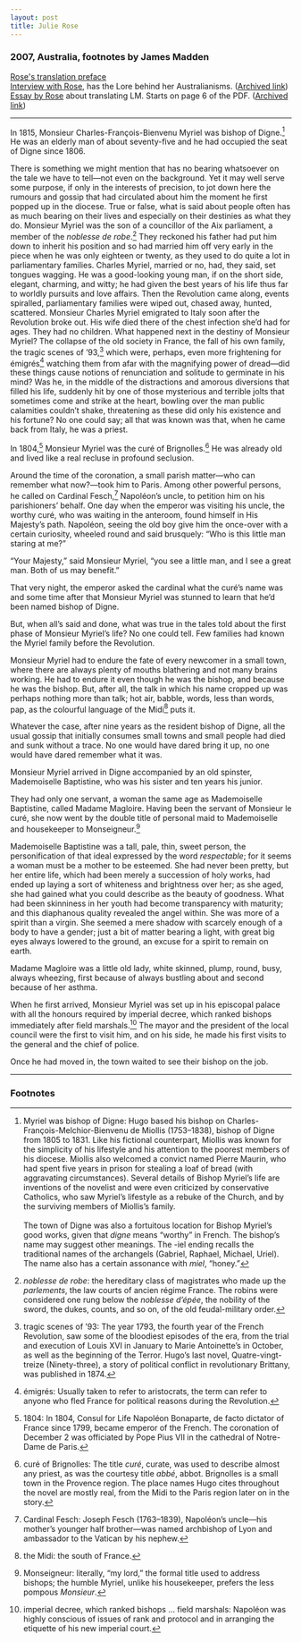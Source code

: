 ```yaml
---
layout: post
title: Julie Rose
---
```

### 2007, Australia, footnotes by James Madden

[Rose's translation preface](/preface/rose)<br/>
[Interview with Rose](https://atthefestival.wordpress.com/2014/05/24/literary-translations-out-of-the-enclave-and-into-the-world/), has the Lore behind her Australianisms. ([Archived link](https://archive.is/FpdA7))<br/>
[Essay by Rose](https://pen.org.au/wp-content/uploads/2023/08/PEN_June_2009_web.pdf) about translating LM. Starts on page 6 of the PDF. ([Archived link](https://archive.is/xMjQx))

---

In 1815, Monsieur Charles-François-Bienvenu Myriel was bishop of Digne.[^1] He was an elderly man of about seventy-five and he had occupied the seat of Digne since 1806.

There is something we might mention that has no bearing whatsoever on the tale we have to tell—not even on the background. Yet it may well serve some purpose, if only in the interests of precision, to jot down here the rumours and gossip that had circulated about him the moment he first popped up in the diocese. True or false, what is said about people often has as much bearing on their lives and especially on their destinies as what they do. Monsieur Myriel was the son of a councillor of the Aix parliament, a member of the _noblesse de robe_.[^2] They reckoned his father had put him down to inherit his position and so had married him off very early in the piece when he was only eighteen or twenty, as they used to do quite a lot in parliamentary families. Charles Myriel, married or no, had, they said, set tongues wagging. He was a good-looking young man, if on the short side, elegant, charming, and witty; he had given the best years of his life thus far to worldly pursuits and love affairs. Then the Revolution came along, events spiralled, parliamentary families were wiped out, chased away, hunted, scattered. Monsieur Charles Myriel emigrated to Italy soon after the Revolution broke out. His wife died there of the chest infection she’d had for ages. They had no children. What happened next in the destiny of Monsieur Myriel? The collapse of the old society in France, the fall of his own family, the tragic scenes of ’93,[^3] which were, perhaps, even more frightening for émigrés[^4] watching them from afar with the magnifying power of dread—did these things cause notions of renunciation and solitude to germinate in his mind? Was he, in the middle of the distractions and amorous diversions that filled his life, suddenly hit by one of those mysterious and terrible jolts that sometimes come and strike at the heart, bowling over the man public calamities couldn’t shake, threatening as these did only his existence and his fortune? No one could say; all that was known was that, when he came back from Italy, he was a priest.

In 1804,[^5] Monsieur Myriel was the curé of Brignolles.[^6] He was already old and lived like a real recluse in profound seclusion.

Around the time of the coronation, a small parish matter—who can remember what now?—took him to Paris. Among other powerful persons, he called on Cardinal Fesch,[^7] Napoléon’s uncle, to petition him on his parishioners’ behalf. One day when the emperor was visiting his uncle, the worthy curé, who was waiting in the anteroom, found himself in His Majesty’s path. Napoléon, seeing the old boy give him the once-over with a certain curiosity, wheeled round and said brusquely: “Who is this little man staring at me?”

“Your Majesty,” said Monsieur Myriel, “you see a little man, and I see a great man. Both of us may benefit.”

That very night, the emperor asked the cardinal what the curé’s name was and some time after that Monsieur Myriel was stunned to learn that he’d been named bishop of Digne.

But, when all’s said and done, what was true in the tales told about the first phase of Monsieur Myriel’s life? No one could tell. Few families had known the Myriel family before the Revolution.

Monsieur Myriel had to endure the fate of every newcomer in a small town, where there are always plenty of mouths blathering and not many brains working. He had to endure it even though he was the bishop, and because he was the bishop. But, after all, the talk in which his name cropped up was perhaps nothing more than talk; hot air, babble, words, less than words, pap, as the colourful language of the Midi[^8] puts it.

Whatever the case, after nine years as the resident bishop of Digne, all the usual gossip that initially consumes small towns and small people had died and sunk without a trace. No one would have dared bring it up, no one would have dared remember what it was.

Monsieur Myriel arrived in Digne accompanied by an old spinster, Mademoiselle Baptistine, who was his sister and ten years his junior.

They had only one servant, a woman the same age as Mademoiselle Baptistine, called Madame Magloire. Having been the servant of Monsieur le curé, she now went by the double title of personal maid to Mademoiselle and housekeeper to Monseigneur.[^9]

Mademoiselle Baptistine was a tall, pale, thin, sweet person, the personification of that ideal expressed by the word _respectable_; for it seems a woman must be a mother to be esteemed. She had never been pretty, but her entire life, which had been merely a succession of holy works, had ended up laying a sort of whiteness and brightness over her; as she aged, she had gained what you could describe as the beauty of goodness. What had been skinniness in her youth had become transparency with maturity; and this diaphanous quality revealed the angel within. She was more of a spirit than a virgin. She seemed a mere shadow with scarcely enough of a body to have a gender; just a bit of matter bearing a light, with great big eyes always lowered to the ground, an excuse for a spirit to remain on earth.

Madame Magloire was a little old lady, white skinned, plump, round, busy, always wheezing, first because of always bustling about and second because of her asthma.

When he first arrived, Monsieur Myriel was set up in his episcopal palace with all the honours required by imperial decree, which ranked bishops immediately after field marshals.[^10] The mayor and the president of the local council were the first to visit him, and on his side, he made his first visits to the general and the chief of police.

Once he had moved in, the town waited to see their bishop on the job.

---
### Footnotes
[^1]: Myriel was bishop of Digne: Hugo based his bishop on Charles-François-Melchior-Bienvenu de Miollis (1753–1838), bishop of Digne from 1805 to 1831. Like his fictional counterpart, Miollis was known for the simplicity of his lifestyle and his attention to the poorest members of his diocese. Miollis also welcomed a convict named Pierre Maurin, who had spent five years in prison for stealing a loaf of bread (with aggravating circumstances). Several details of Bishop Myriel’s life are inventions of the novelist and were even criticized by conservative Catholics, who saw Myriel’s lifestyle as a rebuke of the Church, and by the surviving members of Miollis’s family. <br/><br/> The town of Digne was also a fortuitous location for Bishop Myriel’s good works, given that _digne_ means “worthy” in French. The bishop’s name may suggest other meanings. The -iel ending recalls the traditional names of the archangels (Gabriel, Raphael, Michael, Uriel). The name also has a certain assonance with _miel_, “honey.”

[^2]: _noblesse de robe_: the hereditary class of magistrates who made up the _parlements_, the law courts of ancien régime France. The robins were considered one rung below the _noblesse d’épée_, the nobility of the sword, the dukes, counts, and so on, of the old feudal-military order.

[^3]: tragic scenes of ’93: The year 1793, the fourth year of the French Revolution, saw some of the bloodiest episodes of the era, from the trial and execution of Louis XVI in January to Marie Antoinette’s in October, as well as the beginning of the Terror. Hugo’s last novel, Quatre-vingt-treize (Ninety-three), a story of political conflict in revolutionary Brittany, was published in 1874.

[^4]: émigrés: Usually taken to refer to aristocrats, the term can refer to anyone who fled France for political reasons during the Revolution.

[^5]: 1804: In 1804, Consul for Life Napoléon Bonaparte, de facto dictator of France since 1799, became emperor of the French. The coronation of December 2 was officiated by Pope Pius VII in the cathedral of Notre-Dame de Paris.

[^6]: curé of Brignolles: The title _curé_, curate, was used to describe almost any priest, as was the courtesy title _abbé_, abbot. Brignolles is a small town in the Provence region. The place names Hugo cites throughout the novel are mostly real, from the Midi to the Paris region later on in the story.

[^7]: Cardinal Fesch: Joseph Fesch (1763–1839), Napoléon’s uncle—his mother’s younger half brother—was named archbishop of Lyon and ambassador to the Vatican by his nephew.

[^8]: the Midi: the south of France.

[^9]: Monseigneur: literally, “my lord,” the formal title used to address bishops; the humble Myriel, unlike his housekeeper, prefers the less pompous _Monsieur_.

[^10]: imperial decree, which ranked bishops … field marshals: Napoléon was highly conscious of issues of rank and protocol and in arranging the etiquette of his new imperial court.
